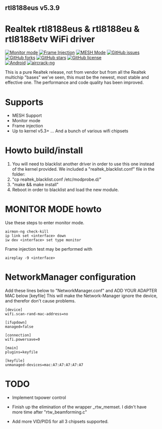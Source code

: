 ## rtl8188eus v5.3.9

# Realtek rtl8188eus &amp; rtl8188eu &amp; rtl8188etv WiFi driver

[![Monitor mode](https://img.shields.io/badge/monitor%20mode-supported-brightgreen.svg)](#)
[![Frame Injection](https://img.shields.io/badge/frame%20injection-supported-brightgreen.svg)](#)
[![MESH Mode](https://img.shields.io/badge/mesh%20mode-supported-brightgreen.svg)](#)
[![GitHub issues](https://img.shields.io/github/issues/kimocoder/rtl8188eus.svg)](https://github.com/kimocoder/rtl8188eus/issues)
[![GitHub forks](https://img.shields.io/github/forks/kimocoder/rtl8188eus.svg)](https://github.com/kimocoder/rtl8188eus/network)
[![GitHub stars](https://img.shields.io/github/stars/kimocoder/rtl8188eus.svg)](https://github.com/kimocoder/rtl8188eus/stargazers)
[![GitHub license](https://img.shields.io/github/license/kimocoder/rtl8812au.svg)](https://github.com/kimocoder/rtl8188eus/blob/master/LICENSE)<br>
[![Android](https://img.shields.io/badge/android%20(8)-supported-brightgreen.svg)](#)
[![aircrack-ng](https://img.shields.io/badge/aircrack--ng-supported-blue.svg)](#)

This is a pure Realtek release, not from vendor but from all the Realtek multichip "bases"
we've seen, this must be the newest, most stable and effective one.
The performance and code quality has been improved.

# Supports
* MESH Support
* Monitor mode
* Frame injection
* Up to kernel v5.3+
... And a bunch of various wifi chipsets

# Howto build/install
1. You will need to blacklist another driver in order to use this one instead of the kernel provided.
   We included a "realtek_blacklist.conf" file in the folder:<br>
2. "cp realtek_blacklist.conf /etc/modprobe.d/"<br>
3. "make && make install"<br>
4. Reboot in order to blacklist and load the new module.

# MONITOR MODE howto
Use these steps to enter monitor mode.
```
airmon-ng check-kill
ip link set <interface> down
iw dev <interface> set type monitor
```
Frame injection test may be performed with
```
aireplay -9 <interface>
```

# NetworkManager configuration
Add these lines below to "NetworkManager.conf" and ADD YOUR ADAPTER MAC below [keyfile]
This will make the Network-Manager ignore the device, and therefor don't cause problems.
```
[device]
wifi.scan-rand-mac-address=no

[ifupdown]
managed=false

[connection]
wifi.powersave=0

[main]
plugins=keyfile

[keyfile]
unmanaged-devices=mac:A7:A7:A7:A7:A7
```

# TODO
* Implement txpower control

* Finish up the elimination of the wrapper _rtw_memset.
  I didn't have more time after "rtw_beamforming.c"

* Add more VID/PIDS for all 3 chipsets supported.



